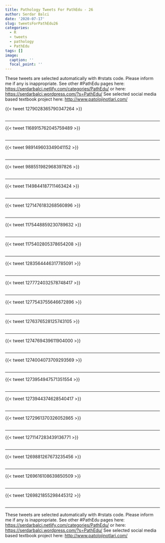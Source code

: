 ```yaml
---
title: Pathology Tweets For PathEdu - 26
author: Serdar Balci
date: '2020-07-17'
slug: tweetsForPathEdu26
categories:
  - R
  - tweets
  - pathology
  - PathEdu
tags: []
image:
  caption: ''
  focal_point: ''
---
```



These tweets are selected automatically with #rstats code. Please inform me if any is inappropriate.
See other #PathEdu pages here: https://serdarbalci.netlify.com/categories/PathEdu/  or here: https://serdarbalci.wordpress.com/?s=PathEdu/ 
See selected social media based textbook project here: http://www.patolojinotlari.com/

{{< tweet 1279028365790347264 >}}
<br>
<br>
<hr>
{{< tweet 1168915762045759489 >}}
<br>
<br>
<hr>
{{< tweet 989149603349041152 >}}
<br>
<br>
<hr>
{{< tweet 988551982968397826 >}}
<br>
<br>
<hr>
{{< tweet 1149844187711463424 >}}
<br>
<br>
<hr>
{{< tweet 1271476183268560896 >}}
<br>
<br>
<hr>
{{< tweet 1175448859230789632 >}}
<br>
<br>
<hr>
{{< tweet 1175402805378654208 >}}
<br>
<br>
<hr>
{{< tweet 1283564446317785091 >}}
<br>
<br>
<hr>
{{< tweet 1277724032578748417 >}}
<br>
<br>
<hr>
{{< tweet 1277543755646672896 >}}
<br>
<br>
<hr>
{{< tweet 1276376528125743105 >}}
<br>
<br>
<hr>
{{< tweet 1274769439611904000 >}}
<br>
<br>
<hr>
{{< tweet 1274004073709293569 >}}
<br>
<br>
<hr>
{{< tweet 1273954947571351554 >}}
<br>
<br>
<hr>
{{< tweet 1273944374628540417 >}}
<br>
<br>
<hr>
{{< tweet 1272961370326052865 >}}
<br>
<br>
<hr>
{{< tweet 1271147283439136771 >}}
<br>
<br>
<hr>
{{< tweet 1269881267673235456 >}}
<br>
<br>
<hr>
{{< tweet 1269616108639850509 >}}
<br>
<br>
<hr>
{{< tweet 1269821855298445312 >}}
<br>
<br>
<hr>


These tweets are selected automatically with #rstats code. Please inform me if any is inappropriate.
See other #PathEdu pages here: https://serdarbalci.netlify.com/categories/PathEdu/  or here: https://serdarbalci.wordpress.com/?s=PathEdu/ 
See selected social media based textbook project here: http://www.patolojinotlari.com/
